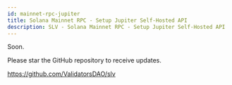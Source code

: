 ```yaml
---
id: mainnet-rpc-jupiter
title: Solana Mainnet RPC - Setup Jupiter Self-Hosted API
description: SLV - Solana Mainnet RPC - Setup Jupiter Self-Hosted API
---
```


Soon.

Please star the GitHub repository to receive updates.

https://github.com/ValidatorsDAO/slv
